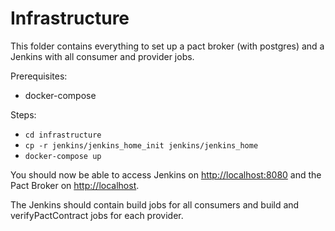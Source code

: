 # Infrastructure

This folder contains everything to set up a pact broker (with postgres) and
a Jenkins with all consumer and provider jobs.

Prerequisites:
- docker-compose

Steps:
- ``cd infrastructure``
- ``cp -r jenkins/jenkins_home_init jenkins/jenkins_home``
- ``docker-compose up``

You should now be able to access Jenkins on <http://localhost:8080> and the Pact Broker on <http://localhost>.

The Jenkins should contain build jobs for all consumers and build and verifyPactContract jobs for each provider.
